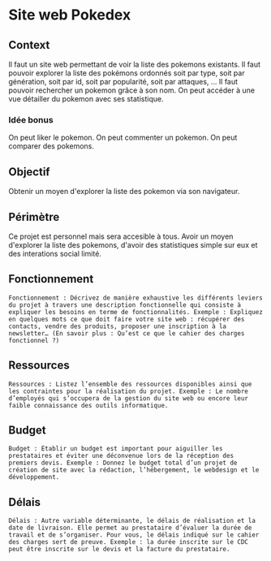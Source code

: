 # Site web Pokedex
## Context
Il faut un site web permettant de voir la liste des pokemons existants.
Il faut pouvoir explorer la liste des pokémons ordonnés soit par type, soit par génération, soit par id, soit par popularité, soit par attaques, ...
Il faut pouvoir rechercher un pokemon grâce à son nom.
On peut accéder à une vue détailler du pokemon avec ses statistique.

### Idée bonus

On peut liker le pokemon.
On peut commenter un pokemon.
On peut comparer des pokemons.

## Objectif
Obtenir un moyen d'explorer la liste des pokemon via son navigateur.

## Périmètre
Ce projet est personnel mais sera accesible à tous.
Avoir un moyen d'explorer la liste des pokemons, d'avoir des statistiques simple sur eux et des interations social limité.

## Fonctionnement
    Fonctionnement : Décrivez de manière exhaustive les différents leviers du projet à travers une description fonctionnelle qui consiste à expliquer les besoins en terme de fonctionnalités. Exemple : Expliquez en quelques mots ce que doit faire votre site web : récupérer des contacts, vendre des produits, proposer une inscription à la newsletter… (En savoir plus : Qu’est ce que le cahier des charges fonctionnel ?)
## Ressources
    Ressources : Listez l’ensemble des ressources disponibles ainsi que les contraintes pour la réalisation du projet. Exemple : Le nombre d’employés qui s’occupera de la gestion du site web ou encore leur faible connaissance des outils informatique.
## Budget
    Budget : Établir un budget est important pour aiguiller les prestataires et éviter une déconvenue lors de la réception des premiers devis. Exemple : Donnez le budget total d’un projet de création de site avec la rédaction, l’hébergement, le webdesign et le développement.
## Délais
    Délais : Autre variable déterminante, le délais de réalisation et la date de livraison. Elle permet au prestataire d’évaluer la durée de travail et de s’organiser. Pour vous, le délais indiqué sur le cahier des charges sert de preuve. Exemple : la durée inscrite sur le CDC peut être inscrite sur le devis et la facture du prestataire.
